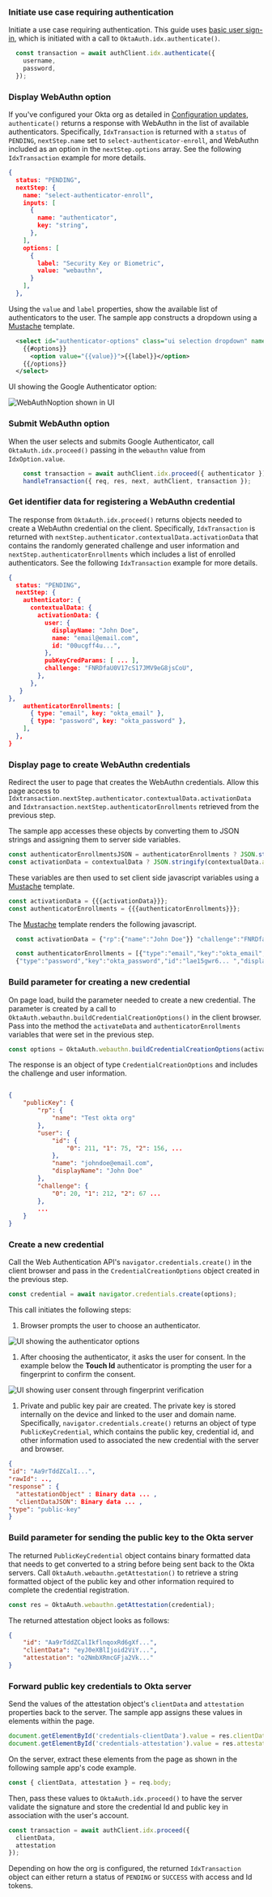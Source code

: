 ### Initiate use case requiring authentication

Initiate a use case requiring authentication. This guide uses [basic user sign-in](/docs/guides/oie-embedded-sdk-use-case-basic-sign-in/nodejs/main/), which is initiated with a call to `OktaAuth.idx.authenticate()`.

```javascript
  const transaction = await authClient.idx.authenticate({
    username,
    password,
  });
```

### Display WebAuthn option

If you've configured your Okta org as detailed in [Configuration updates](#update-configurations), `authenticate()` returns a response with WebAuthn in the list of available authenticators. Specifically, `IdxTransaction` is returned with a `status` of `PENDING`, `nextStep.name` set to `select-authenticator-enroll`, and WebAuthn included as an option in the `nextStep.options` array. See the following `IdxTransaction` example for more details.

```json
{
  status: "PENDING",
  nextStep: {
    name: "select-authenticator-enroll",
    inputs: [
      {
        name: "authenticator",
        key: "string",
      },
    ],
    options: [
      {
        label: "Security Key or Biometric",
        value: "webauthn",
      }
    ],
  },
```

Using the `value` and `label` properties, show the available list of authenticators to the user. The sample app constructs a dropdown using a [Mustache](https://mustache.github.io/) template.

```xml
  <select id="authenticator-options" class="ui selection dropdown" name="authenticator">
    {{#options}}
      <option value="{{value}}">{{label}}</option>
    {{/options}}
  </select>
```

UI showing the Google Authenticator option:

<div class="common-image-format">

![WebAuthNoption shown in UI](/img/authenticators/authenticators-webauthn-dropdown-selection.png)

</div>

### Submit WebAuthn option

When the user selects and submits Google Authenticator, call `OktaAuth.idx.proceed()` passing in the `webauthn` value from `IdxOption.value`.

```javascript
    const transaction = await authClient.idx.proceed({ authenticator });
    handleTransaction({ req, res, next, authClient, transaction });
```

### Get identifier data for registering a WebAuthn credential

The response from `OktaAuth.idx.proceed()` returns objects needed to create a WebAuthn credential on the client. Specifically, `IdxTransaction` is returned with `nextStep.authenticator.contextualData.activationData` that contains the randomly generated challenge and user information and `nextStep.authenticatorEnrollments` which includes a list of enrolled authenticators. See the following `IdxTransaction` example for more details.

```json
{
  status: "PENDING",
  nextStep: {
    authenticator: {
      contextualData: {
        activationData: {
          user: {
            displayName: "John Doe",
            name: "email@email.com",
            id: "00ucgff4u...",
          },
          pubKeyCredParams: [ ... ],
          challenge: "FNRDfaU0V17cS17JMV9eG8jsCoU",
        },
      },
   }
},
    authenticatorEnrollments: [
      { type: "email", key: "okta_email" },
      { type: "password", key: "okta_password" },
    ],
  },
}
```

### Display page to create WebAuthn credentials

Redirect the user to page that creates the WebAuthn credentials. Allow this page access to `Idxtransaction.nextStep.authenticator.contextualData.activationData` and `Idxtransaction.nextStep.authenticatorEnrollments` retrieved from the previous step.

The sample app accesses these objects by converting them to JSON strings and assigning them to server side variables.

```javascript
const authenticatorEnrollmentsJSON = authenticatorEnrollments ? JSON.stringify(authenticatorEnrollments) : null;
const activationData = contextualData ? JSON.stringify(contextualData.activationData) : null;
```

These variables are then used to set client side javascript variables using a [Mustache](https://mustache.github.io/) template.

```javascript
const activationData = {{{activationData}}};
const authenticatorEnrollments = {{{authenticatorEnrollments}}};
```

The [Mustache](https://mustache.github.io/) template renders the following javascript.

``` javascript
  const activationData = {"rp":{"name":"John Doe"}} "challenge":"FNRDfaU0V17cS17JMV9eG8jsCoU" ... ;

  const authenticatorEnrollments = [{"type":"email","key":"okta_email","id":"eaecgff4vUrS ... ","displayName":"Email","methods":[{"type":"email"}]},
  {"type":"password","key":"okta_password","id":"lae15gwr6... ","displayName":"Password","methods":[{"type":"password"}]}];
```

### Build parameter for creating a new credential

On page load, build the parameter needed to create a new credential. The parameter is created by a call to `OktaAuth.webauthn.buildCredentialCreationOptions()` in the client browser.  Pass into the method the `activateData` and `authenticatorEnrollments` variables that were set in the previous step.

```javascript
const options = OktaAuth.webauthn.buildCredentialCreationOptions(activationData, authenticatorEnrollments);
```

The response is an object of type `CredentialCreationOptions` and includes the challenge and user information.

```json

{
    "publicKey": {
        "rp": {
            "name": "Test okta org"
        },
        "user": {
            "id": {
                "0": 211, "1": 75, "2": 156, ...
            },
            "name": "johndoe@email.com",
            "displayName": "John Doe"
        },
        "challenge": {
            "0": 20, "1": 212, "2": 67 ...
        },
        ...
    }
}
```

### Create a new credential

Call the Web Authentication API's `navigator.credentials.create()` in the client browser and pass in the `CredentialCreationOptions` object created in the previous step.

```javascript
const credential = await navigator.credentials.create(options);
```

This call initiates the following steps:

1. Browser prompts the user to choose an authenticator.

<div class="common-image-format">

![UI showing the authenticator options](/img/authenticators/authenticators-webauthn-authenticator-options.png)

</div>

1. After choosing the authenticator, it asks the user for consent. In the example below the **Touch Id** authenticator is prompting the user for a fingerprint to confirm the consent.

<div class="common-image-format">

![UI showing user consent through fingerprint verification](/img/authenticators/authenticators-webauthn-user-consent.png)

</div>

1. Private and public key pair are created. The private key is stored internally on the device and linked to the user and domain name. Specifically, `navigator.credentials.create()` returns an object of type `PublicKeyCredential`, which contains the public key, credential id, and other information used to associated the new credential with the server and browser.

```json
{
"id": "Aa9rTddZCalI...",
"rawId": ..,
"response" : {
  "attestationObject" : Binary data ... ,
  "clientDataJSON": Binary data ... ,
"type": "public-key"
}
```

### Build parameter for sending the public key to the Okta server

The returned `PublicKeyCredential` object contains binary formatted data that needs to get converted to a string before being sent back to the Okta servers. Call `OktaAuth.webauthn.getAttestation()` to retrieve a string formatted object of the public key and other information required to complete the credential registration.

```javascript
const res = OktaAuth.webauthn.getAttestation(credential);
```

The returned attestation object looks as follows:

```json
{
    "id": "Aa9rTddZCalIkflnqoxRd6gXf...",
    "clientData": "eyJ0eXBlIjoid2ViY...",
    "attestation": "o2NmbXRmcGFja2Vk..."
}

```

### Forward public key credentials to Okta server

Send the values of the attestation object's `clientData` and `attestation` properties back to the server. The sample app assigns these values in elements within the page.

```javascript
document.getElementById('credentials-clientData').value = res.clientData;
document.getElementById('credentials-attestation').value = res.attestation;
```

On the server, extract these elements from the page as shown in the following sample app's code example.

```javascript
const { clientData, attestation } = req.body;
```

Then, pass these values to `OktaAuth.idx.proceed()` to have the server validate the signature and store the credential Id and public key in association with the user's account.

``` javascript
const transaction = await authClient.idx.proceed({
  clientData,
  attestation
});
```

Depending on how the org is configured, the returned `IdxTransaction` object can either return a status of `PENDING` or `SUCCESS` with access and Id tokens.

